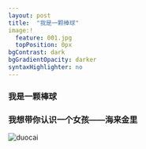 ```yaml
---
layout: post
title:  "我是一颗棒球"
image:!
  feature: 001.jpg
  topPosition: 0px
bgContrast: dark
bgGradientOpacity: darker
syntaxHighlighter: no
---
```

### 我是一颗棒球
  ### 我想带你认识一个女孩——海来金里
  
  ![duocai](https://tva1.sinaimg.cn/large/008eGmZEly1goi5lwjebjj31400u0kk1.jpg)
